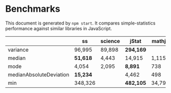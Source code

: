 # Benchmarks

This document is generated by `npm start`. It compares simple-statistics performance against similar libraries in JavaScript.


|                         | ss         | science | jStat       | mathjs |
| ----------------------- | ---------- | ------- | ----------- | ------ |
| variance                | 96,995     | 89,898  | **294,169** |        |
| median                  | **51,618** | 4,443   | 14,915      | 1,115  |
| mode                    | 4,054      | 2,095   | **8,891**   | 738    |
| medianAbsoluteDeviation | **15,234** |         | 4,462       | 498    |
| min                     | 348,326    |         | **482,105** | 34,793 |
